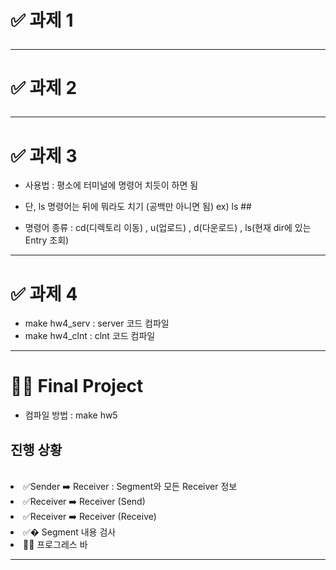 # ✅ 과제 1 <hr>
# ✅ 과제 2 <hr>
# ✅ 과제 3 <br>
- 사용법 : 평소에 터미널에 명령어 치듯이 하면 됨<br>
 * 단, ls 명령어는 뒤에 뭐라도 치기 (공백만 아니면 됨)  ex) ls ## <br>

- 명령어 종류 : cd(디렉토리 이동) , u(업로드) , d(다운로드) , ls(현재 dir에 있는 Entry 조회)<br>
<hr>

# ✅ 과제 4  <br>
- make hw4_serv : server 코드 컴파일<br>
- make hw4_clnt : clnt 코드 컴파일

<hr>

 # 🤦🏻 Final Project <br>
 - 컴파일 방법 : make hw5
<h2>진행 상황</h2> <br>
<li>✅Sender ➡️ Receiver : Segment와 모든 Receiver 정보 </li>
<li>✅Receiver ➡️ Receiver (Send) </li>
<li>✅Receiver ➡️ Receiver (Receive) </li>
<li> ✅� Segment 내용 검사 </li>
<li> 🤦🏻 프로그레스 바 </li>

<hr>
